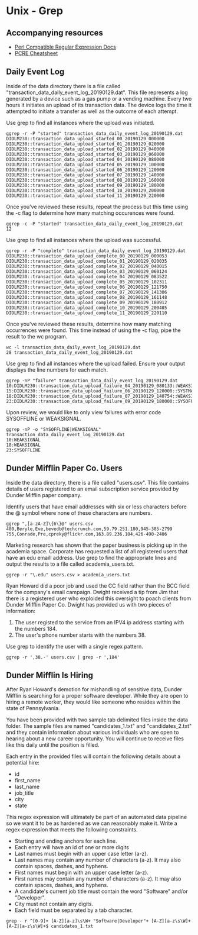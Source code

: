 # Unix - Grep


## Accompanying resources
* [Perl Compatible Regular Expression Docs](https://www.pcre.org/current/doc/html/pcre2pattern.html)
* [PCRE Cheatsheet](https://www.debuggex.com/cheatsheet/regex/pcre)


## Daily Event Log

Inside of the data directory there is a file called "transaction_data_daily_event_log_20190129.dat". This file represents a log generated by a device such as a gas pump or a vending machine. Every two hours it initiates an upload of its transaction data. The device logs the time it attempted to initiate a transfer as well as the outcome of each attempt.

Use grep to find all instances where the upload was initiated. 
```
ggrep -r -P "started" transaction_data_daily_event_log_20190129.dat
DIDLM230::transaction_data_upload_started_00_20190129_000000
DIDLM230::transaction_data_upload_started_01_20190129_020000
DIDLM230::transaction_data_upload_started_02_20190129_040000
DIDLM230::transaction_data_upload_started_03_20190129_060000
DIDLM230::transaction_data_upload_started_04_20190129_080000
DIDLM230::transaction_data_upload_started_05_20190129_100000
DIDLM230::transaction_data_upload_started_06_20190129_120000
DIDLM230::transaction_data_upload_started_07_20190129_140000
DIDLM230::transaction_data_upload_started_08_20190129_160000
DIDLM230::transaction_data_upload_started_09_20190129_180000
DIDLM230::transaction_data_upload_started_10_20190129_200000
DIDLM230::transaction_data_upload_started_11_20190129_220000
```

Once you've reviewed these results, repeat the process but this time using the -c flag to determine how many matching occurences were found.
```
ggrep -c -P "started" transaction_data_daily_event_log_20190129.dat
12
```


Use grep to find all instances where the upload was successful. 
```
ggrep -r -P "complete" transaction_data_daily_event_log_20190129.dat
DIDLM230::transaction_data_upload_complete_00_20190129_000053
DIDLM230::transaction_data_upload_complete_01_20190129_020035
DIDLM230::transaction_data_upload_complete_02_20190129_040015
DIDLM230::transaction_data_upload_complete_03_20190129_060124
DIDLM230::transaction_data_upload_complete_04_20190129_083522
DIDLM230::transaction_data_upload_complete_05_20190129_102311
DIDLM230::transaction_data_upload_complete_06_20190129_121750
DIDLM230::transaction_data_upload_complete_07_20190129_141306
DIDLM230::transaction_data_upload_complete_08_20190129_161148
DIDLM230::transaction_data_upload_complete_09_20190129_180912
DIDLM230::transaction_data_upload_complete_10_20190129_200405
DIDLM230::transaction_data_upload_complete_11_20190129_220110
```

Once you've reviewed these results, determine how many matching occurrences were found. This time instead of using the -c flag, pipe the result to the wc program.
```
wc -l transaction_data_daily_event_log_20190129.dat
28 transaction_data_daily_event_log_20190129.dat
```


Use grep to find all instances where the upload failed. Ensure your output displays the line numbers for each match.

```
ggrep -nP "failure" transaction_data_daily_event_log_20190129.dat
10:DIDLM230::transaction_data_upload_failure_04_20190129_080133::WEAKSIGNAL
15:DIDLM230::transaction_data_upload_failure_06_20190129_120000::SYSTMAINTE
18:DIDLM230::transaction_data_upload_failure_07_20190129_140754::WEAKSIGNAL
23:DIDLM230::transaction_data_upload_failure_09_20190129_180000::SYSOFFLINE
```

Upon review, we would like to only view failures with error code SYSOFFLINE or WEAKSIGNAL.

```
ggrep -nP -o "SYSOFFLINE|WEAKSIGNAL" transaction_data_daily_event_log_20190129.dat
10:WEAKSIGNAL
18:WEAKSIGNAL
23:SYSOFFLINE
```


## Dunder Mifflin Paper Co. Users

Inside the data directory, there is a file called "users.csv". This file contains details of users registered to an email subscription service provided by Dunder Mifflin paper company. 

Identify users that have email addresses with six or less characters before the @ symbol where none of these characters are numbers.
```
ggrep ",[a-zA-Z]\{6\}@" users.csv
480,Beryle,Eve,bevedb@techcrunch.com,59.79.251.180,945-385-2799
755,Conrade,Pre,cpreky@flickr.com,163.89.236.104,426-490-2406
```


Marketing research has shown that the paper business is picking up in the academia space. Corporate has requested a list of all registered users that have an edu emaill address. Use grep to find the appropriate lines and output the results to a file called academia_users.txt.
```
ggrep -r "\.edu" users.csv > academia_users.txt 
```


Ryan Howard did a poor job and used the CC field rather than the BCC field for the company's email campaign. Dwight received a tip from Jim that there is a registered user who exploided this oversight to poach clients from Dunder Mifflin Paper Co. Dwight has provided us with two pieces of information:
1. The user registed to the service from an IPV4 ip address starting with the numbers 184. 
2. The user's phone number starts with the numbers 38.

Use grep to identify the user with a single regex pattern.
```
ggrep -r ',38.-' users.csv | grep -r ',184' 
```


## Dunder Mifflin Is Hiring

After Ryan Howard's demotion for mishandling of sensitive data, Dunder Mifflin is searching for a proper software developer. While they are open to hiring a remote worker, they would like someone who resides within the state of Pennsylvania.

You have been provided with two sample tab delimited files inside the data folder. The sample files are named "candidates_1.txt" and "candidates_2.txt" and they contain information about various individuals who are open to hearing about a new career opportunity. You will continue to receive files like this daily until the position is filled.

Each entry in the provided files will contain the following details about a potential hire:
* id
* first_name
* last_name
* job_title
* city
* state

This regex expression will ultimately be part of an automated data pipeline so we want it to be as hardened as we can reasonably make it. Write a regex expression that meets the following constraints.

* Starting and ending anchors for each line.
* Each entry will have an id of one or more digits
* Last names must begin with an upper case letter (a-z).
* Last names may contain any number of characters (a-z). It may also contain spaces, dashes, and hyphens.
* First names must begin with an upper case letter (a-z).
* First names may contain any number of characters (a-z). It may also contain spaces, dashes, and hyphens.
* A candidate's current job title must contain the word "Software" and/or "Developer".
* City must not contain any digits.
* Each field must be separated by a tab character.

```
grep - r ^[0-9]+ [A-Z][a-z]\s\W+ "Software|Developer"+ [A-Z][a-z\s\W]+ [A-Z][a-z\s\W]+$ candidates_1.txt
```